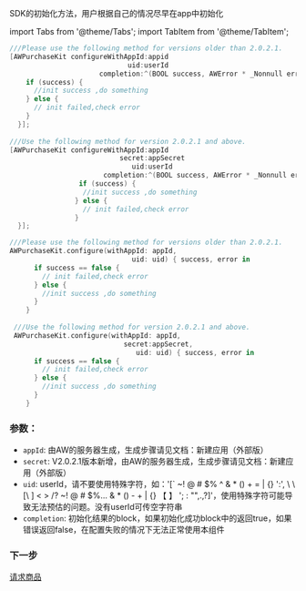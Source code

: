 
SDK的初始化方法，用户根据自己的情况尽早在app中初始化

import Tabs from '@theme/Tabs';
import TabItem from '@theme/TabItem';

<Tabs>
  <TabItem value="Objective-C" label="Objective-C">

```Objective-C 
///Please use the following method for versions older than 2.0.2.1.  
[AWPurchaseKit configureWithAppId:appid 
                             uid:userId     
                      completion:^(BOOL success, AWError * _Nonnull error) {
    if (success) {
      //init success ,do something
    } else {
      // init failed,check error
    }
  }];
  
///Use the following method for version 2.0.2.1 and above.  
[AWPurchaseKit configureWithAppId:appId 
                           secret:appSecret
                              uid:userId
                       completion:^(BOOL success, AWError * _Nonnull error) {
                 if (success) {
                  //init success ,do something
                } else {
                  // init failed,check error
                }
  }];
```
  </TabItem>
  <TabItem value="Swift" label="Swift">

```Swift
///Please use the following method for versions older than 2.0.2.1.  
AWPurchaseKit.configure(withAppId: appId, 
                              uid: uid) { success, error in
      if success == false {
        // init failed,check error
      } else {
        //init success ,do something
      }
    }
    
 ///Use the following method for version 2.0.2.1 and above.
 AWPurchaseKit.configure(withAppId: appId, 
                            secret:appSecret, 
                               uid: uid) { success, error in
      if success == false {
        // init failed,check error
      } else {
        //init success ,do something
      }
    }
```
  </TabItem>
</Tabs>


### 参数：
*  `appId`: 由AW的服务器生成，生成步骤请见文档：新建应用（外部版） 
*  `secret`: V2.0.2.1版本新增，由AW的服务器生成，生成步骤请见文档：新建应用（外部版） 
*  `uid`: userId，请不要使用特殊字符，如：'[` ~! @ # $% ^ & * () + = | {} ':', \ \ [\ \] < > /? ~! @ # $%... & * () - + | {} 【 】 '; : "",.,?]'，使用特殊字符可能导致无法预估的问题。没有userId可传空字符串
*  `completion`: 初始化结果的block，如果初始化成功block中的返回true，如果错误返回false，在配置失败的情况下无法正常使用本组件


### 下一步

[请求商品](/DisplayingProducts/iOS.md)